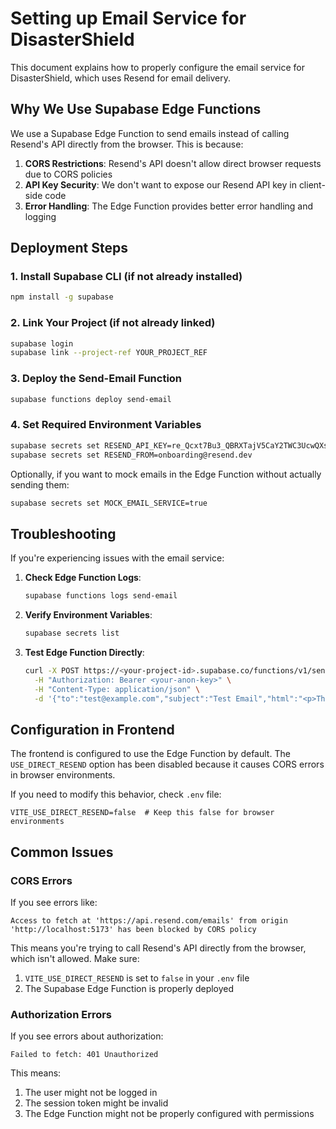 # Setting up Email Service for DisasterShield

This document explains how to properly configure the email service for DisasterShield, which uses Resend for email delivery.

## Why We Use Supabase Edge Functions

We use a Supabase Edge Function to send emails instead of calling Resend's API directly from the browser. This is because:

1. **CORS Restrictions**: Resend's API doesn't allow direct browser requests due to CORS policies
2. **API Key Security**: We don't want to expose our Resend API key in client-side code
3. **Error Handling**: The Edge Function provides better error handling and logging

## Deployment Steps

### 1. Install Supabase CLI (if not already installed)

```bash
npm install -g supabase
```

### 2. Link Your Project (if not already linked)

```bash
supabase login
supabase link --project-ref YOUR_PROJECT_REF
```

### 3. Deploy the Send-Email Function

```bash
supabase functions deploy send-email
```

### 4. Set Required Environment Variables

```bash
supabase secrets set RESEND_API_KEY=re_Qcxt7Bu3_QBRXTajV5CaY2TWC3UcwQXsb
supabase secrets set RESEND_FROM=onboarding@resend.dev
```

Optionally, if you want to mock emails in the Edge Function without actually sending them:

```bash
supabase secrets set MOCK_EMAIL_SERVICE=true
```

## Troubleshooting

If you're experiencing issues with the email service:

1. **Check Edge Function Logs**: 
   ```bash
   supabase functions logs send-email
   ```

2. **Verify Environment Variables**:
   ```bash
   supabase secrets list
   ```

3. **Test Edge Function Directly**:
   ```bash
   curl -X POST https://<your-project-id>.supabase.co/functions/v1/send-email \
     -H "Authorization: Bearer <your-anon-key>" \
     -H "Content-Type: application/json" \
     -d '{"to":"test@example.com","subject":"Test Email","html":"<p>This is a test</p>"}'
   ```

## Configuration in Frontend

The frontend is configured to use the Edge Function by default. The `USE_DIRECT_RESEND` option has been disabled because it causes CORS errors in browser environments.

If you need to modify this behavior, check `.env` file:

```
VITE_USE_DIRECT_RESEND=false  # Keep this false for browser environments
```

## Common Issues

### CORS Errors

If you see errors like:
```
Access to fetch at 'https://api.resend.com/emails' from origin 'http://localhost:5173' has been blocked by CORS policy
```

This means you're trying to call Resend's API directly from the browser, which isn't allowed. Make sure:
1. `VITE_USE_DIRECT_RESEND` is set to `false` in your `.env` file
2. The Supabase Edge Function is properly deployed

### Authorization Errors

If you see errors about authorization:
```
Failed to fetch: 401 Unauthorized
```

This means:
1. The user might not be logged in
2. The session token might be invalid
3. The Edge Function might not be properly configured with permissions
